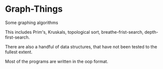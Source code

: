 # Graph-Things
Some graphing algorithms

This includes Prim's, Kruskals, topological sort, breathe-frist-search, depth-first-search.

There are also a handful of data structures, that have not been tested to the fullest extent.

Most of the programs are written in the oop format. 
